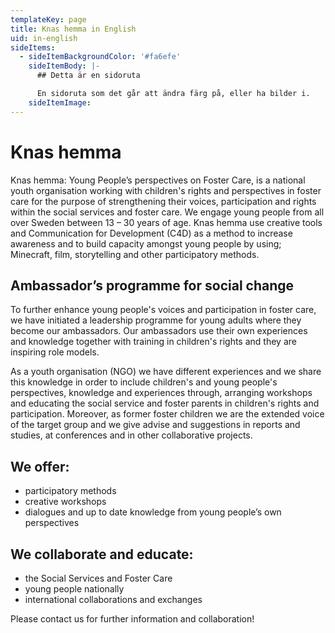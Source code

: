 ```yaml
---
templateKey: page
title: Knas hemma in English
uid: in-english
sideItems:
  - sideItemBackgroundColor: '#fa6efe'
    sideItemBody: |-
      ## Detta är en sidoruta

      En sidoruta som det går att ändra färg på, eller ha bilder i.
    sideItemImage: 
---
```


# Knas hemma

Knas hemma: Young People’s perspectives on Foster Care, is a national youth organisation working with children's rights and perspectives in foster care
for the purpose of strengthening their voices, participation and rights within the social services and foster care. We engage young people from all over
Sweden between 13 – 30 years of age. Knas hemma use creative tools and Communication for Development (C4D) as a method to increase awareness and to
build capacity amongst young people by using; Minecraft, film, storytelling and other participatory methods. 

## Ambassador’s programme for social change

To further enhance young people's voices and participation in foster care, we have initiated a leadership programme for young adults where they become our
ambassadors. Our ambassadors use their own experiences and knowledge together with training in children's rights and they are inspiring role models.


As a youth organisation (NGO) we have different experiences and we share this knowledge in order to include children's and young people's perspectives,
knowledge and experiences through, arranging workshops and educating the social service and foster parents in children's rights and participation.
Moreover, as former foster children we are the extended voice of the target group and we give advise and suggestions in reports and studies, at conferences and in other collaborative projects.

## We offer:

* participatory methods
* creative workshops
* dialogues and up to date knowledge from young people’s own perspectives

## We collaborate and educate:

* the Social Services and Foster Care 
* young people nationally 
* international collaborations and exchanges 

Please contact us for further information and collaboration!

